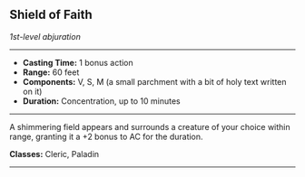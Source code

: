 ﻿## Shield of Faith
*1st-level abjuration*
___
- **Casting Time:** 1 bonus action
- **Range:** 60 feet
- **Components:** V, S, M (a small parchment with a bit of holy text written on it)
- **Duration:** Concentration, up to 10 minutes

---
A shimmering field appears and surrounds a creature of your choice within range, granting it a +2 bonus to AC for the duration.

**Classes:** Cleric, Paladin


---
